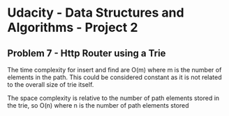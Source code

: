 # Udacity - Data Structures and Algorithms - Project 2

## Problem 7 - Http Router using a Trie

The time complexity for insert and find are O(m) where m is the number of elements in the path. This could be
considered constant as it is not related to the overall size of trie itself.

The space complexity is relative to the number of path elements stored in the trie, so O(n) where n is the number of path elements stored
